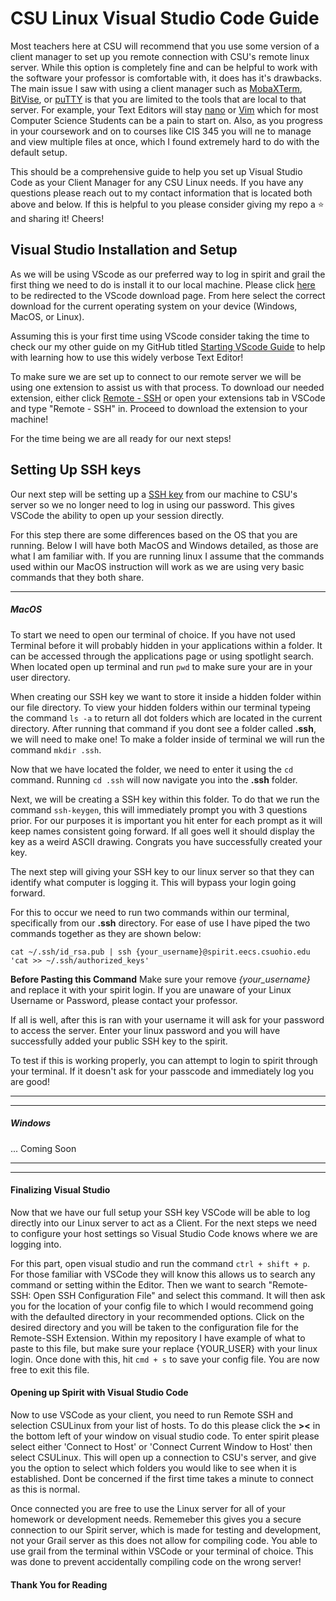 CSU Linux Visual Studio Code Guide
============

Most teachers here at CSU will recommend that you use some version of a client manager to set up you remote connection with CSU's remote linux server. While this option is completely fine and can be helpful to work with the software your professor is comfortable with, it does has it's drawbacks. The main issue I saw with using a client manager such as [MobaXTerm](https://mobaxterm.mobatek.net/download.html), [BitVise](https://www.bitvise.com/ssh-client-download), or [puTTY](https://www.putty.org) is that you are limited to the tools that are local to that server. For example, your Text Editors will stay [nano](https://www.nano-editor.org/docs.php) or [Vim](https://www.vim.org/docs.php) which for most Computer Science Students can be a pain to start on. Also, as you progress in your coursework and on to courses like CIS 345 you will ne to manage and view multiple files at once, which I found extremely hard to do with the default setup. 

This should be a comprehensive guide to help you set up Visual Studio Code as your Client Manager for any CSU Linux needs. If you have any questions please reach out to my contact information that is located both above and below. If this is helpful to you please consider giving my repo a :star: and sharing it! Cheers!

## Visual Studio Installation and Setup 

As we will be using VScode as our preferred way to log in spirit and grail the first thing we need to do is install it to our local machine. Please click [here](https://code.visualstudio.com/download) to be redirected to the VScode download page. From here select the correct download for the current operating system on your device (Windows, MacOS, or Linux). 

Assuming this is your first time using VScode consider taking the time to check our my other guide on my GitHub titled [Starting VScode Guide]() to help with learning how to use this widely verbose Text Editor! 

To make sure we are set up to connect to our remote server we will be using one extension to assist us with that process. To download our needed extension, either click [Remote - SSH](https://marketplace.visualstudio.com/items?itemName=ms-vscode-remote.remote-ssh) or open your extensions tab in VSCode and type "Remote - SSH" in. Proceed to download the extension to your machine! 

For the time being we are all ready for our next steps! 

## Setting Up SSH keys

Our next step will be setting up a [SSH key](https://jumpcloud.com/blog/what-are-ssh-keys) from our machine to CSU's server so we no longer need to log in using our password. This gives VSCode the ability to open up your session directly.  

For this step there are some differences based on the OS that you are running. Below I will have both MacOS and Windows detailed, as those are what I am familiar with. If you are running linux I assume that the commands used within our MacOS instruction will work as we are using very basic commands that they both share. 
___
##### MacOS

To start we need to open our terminal of choice. If you have not used Terminal before it will probably hidden in your applications within a folder. It can be accessed through the applications page or using spotlight search. When located open up terminal and run `pwd` to make sure your are in your user directory.  

When creating our SSH key we want to store it inside a hidden folder within our file directory. To view your hidden folders within our terminal typeing the command `ls -a` to return all dot folders which are located in the current directory. After running that command if you dont see a folder called  __.ssh__, we will need to make one! To make a folder inside of terminal we will run the command `mkdir .ssh`. 

Now that we have located the folder, we need to enter it using the `cd` command. Running `cd .ssh` will now navigate you into the __.ssh__ folder. 

Next, we will be creating a SSH key within this folder. To do that we run the command `ssh-keygen`, this will immediately prompt you with 3 questions prior. For our purposes it is important you hit enter for each prompt as it will keep names consistent going forward. If all goes well it should display the key as a weird ASCII drawing. Congrats you have successfully created your key. 

The next step will giving your SSH key to our linux server so that they can identify what computer is logging it. This will bypass your login going forward. 

For this to occur we need to run two commands within our terminal, specifically from our __.ssh__ directory. For ease of use I have piped the two commands together as they are shown below:

```
cat ~/.ssh/id_rsa.pub | ssh {your_username}@spirit.eecs.csuohio.edu 'cat >> ~/.ssh/authorized_keys'
```
**Before Pasting this Command**
Make sure your remove *{your_username}* and replace it with your spirit login. If you are unaware of your Linux Username or Password, please contact your professor.

If all is well, after this is ran with your username it will ask for your password to access the server. Enter your linux password and you will have successfully added your public SSH key to the spirit. 

To test if this is working properly, you can attempt to login to spirit through your terminal. If it doesn't ask for your passcode and immediately log you are good!
___
___
##### Windows
... Coming Soon
___
___
#### Finalizing Visual Studio

Now that we have our full setup your SSH key VSCode will be able to log directly into our Linux server to act as a Client. For the next steps we need to configure your host settings so Visual Studio Code knows where we are logging into. 

For this part, open visual studio and run the command `ctrl + shift + p`. For those familiar with VSCode they will know this allows us to search any command or setting within the Editor. Then we want to search "Remote-SSH: Open SSH Configuration File" and select this command. It will then ask you for the location of your config file to which I would recommend going with the defaulted directory in your recommended options. Click on the desired directory and you will be taken to the configuration file for the Remote-SSH Extension. Within my repository I have example of what to paste to this file, but make sure your replace {YOUR_USER} with your linux login. Once done with this, hit `cmd + s` to save your config file. You are now free to exit this file. 

#### Opening up Spirit with Visual Studio Code 

Now to use VSCode as your client, you need to run Remote SSH and selection CSULinux from your list of hosts. To do this please click the __><__ in the bottom left of your window on visual studio code. To enter spirit please select either 'Connect to Host' or 'Connect Current Window to Host' then select CSULinux. This will open up a connection to CSU's server, and give you the option to select which folders you would like to see when it is established. Dont be concerned if the first time takes a minute to connect as this is normal. 

Once connected you are free to use the Linux server for all of your homework or development needs. Rememeber this gives you a secure connection to our Spirit server, which is made for testing and development, not your Grail server as this does not allow for compiling code. You able to use grail from the terminal within VSCode or your terminal of choice. This was done to prevent accidentally compiling code on the wrong server!

#### Thank You for Reading